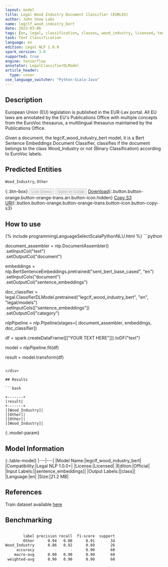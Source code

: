 ```yaml
---
layout: model
title: Legal Wood Industry Document Classifier (EURLEX)
author: John Snow Labs
name: legclf_wood_industry_bert
date: 2023-03-06
tags: [en, legal, classification, clauses, wood_industry, licensed, tensorflow]
task: Text Classification
language: en
edition: Legal NLP 1.0.0
spark_version: 3.0
supported: true
engine: tensorflow
annotator: LegalClassifierDLModel
article_header:
  type: cover
use_language_switcher: "Python-Scala-Java"
---
```


## Description

European Union (EU) legislation is published in the EUR-Lex portal. All EU laws are annotated by the EU's Publications Office with multiple concepts from the EuroVoc thesaurus, a multilingual thesaurus maintained by the Publications Office.

Given a document, the legclf_wood_industry_bert model, it is a Bert Sentence Embeddings Document Classifier, classifies if the document belongs to the class Wood_Industry or not (Binary Classification) according to EuroVoc labels.

## Predicted Entities

`Wood_Industry`, `Other`

{:.btn-box}
<button class="button button-orange" disabled>Live Demo</button>
<button class="button button-orange" disabled>Open in Colab</button>
[Download](https://s3.amazonaws.com/auxdata.johnsnowlabs.com/legal/models/legclf_wood_industry_bert_en_1.0.0_3.0_1678111777594.zip){:.button.button-orange.button-orange-trans.arr.button-icon.hidden}
[Copy S3 URI](s3://auxdata.johnsnowlabs.com/legal/models/legclf_wood_industry_bert_en_1.0.0_3.0_1678111777594.zip){:.button.button-orange.button-orange-trans.button-icon.button-copy-s3}

## How to use



<div class="tabs-box" markdown="1">
{% include programmingLanguageSelectScalaPythonNLU.html %}
```python

document_assembler = nlp.DocumentAssembler()\
    .setInputCol("text")\
    .setOutputCol("document")

embeddings = nlp.BertSentenceEmbeddings.pretrained("sent_bert_base_cased", "en")\
    .setInputCols("document")\
    .setOutputCol("sentence_embeddings")

doc_classifier = legal.ClassifierDLModel.pretrained("legclf_wood_industry_bert", "en", "legal/models")\
    .setInputCols(["sentence_embeddings"])\
    .setOutputCol("category")

nlpPipeline = nlp.Pipeline(stages=[
    document_assembler, 
    embeddings,
    doc_classifier])

df = spark.createDataFrame([["YOUR TEXT HERE"]]).toDF("text")

model = nlpPipeline.fit(df)

result = model.transform(df)

```

</div>

## Results

```bash

+-------+
|result|
+-------+
|[Wood_Industry]|
|[Other]|
|[Other]|
|[Wood_Industry]|

```

{:.model-param}
## Model Information

{:.table-model}
|---|---|
|Model Name:|legclf_wood_industry_bert|
|Compatibility:|Legal NLP 1.0.0+|
|License:|Licensed|
|Edition:|Official|
|Input Labels:|[sentence_embeddings]|
|Output Labels:|[class]|
|Language:|en|
|Size:|21.2 MB|

## References

Train dataset available [here](https://huggingface.co/datasets/lex_glue)

## Benchmarking

```bash

        label precision recall  f1-score  support
        Other      0.94   0.88      0.91       34
Wood_Industry      0.86   0.92      0.89       26
     accuracy         -      -      0.90       60
    macro-avg      0.90   0.90      0.90       60
 weighted-avg      0.90   0.90      0.90       60
```